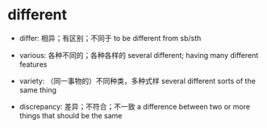 # different

- differ: 相异；有区别；不同于 to be different from sb/sth

- various: 各种不同的；各种各样的 several different; having many different features
- variety: （同一事物的）不同种类，多种式样 several different sorts of the same thing

- discrepancy: 差异；不符合；不一致 a difference between two or more things that should be the same
